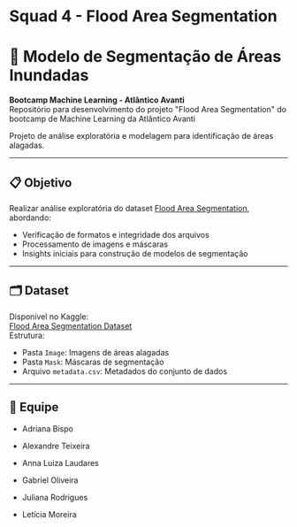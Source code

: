 # Squad 4 - Flood Area Segmentation
# 🌊 Modelo de Segmentação de Áreas Inundadas

**Bootcamp Machine Learning - Atlântico Avanti**  
Repositório para desenvolvimento do projeto "Flood Area Segmentation" do bootcamp de Machine Learning da Atlântico Avanti

Projeto de análise exploratória e modelagem para identificação de áreas alagadas.

---

## 📋 Objetivo
Realizar análise exploratória do dataset [Flood Area Segmentation](https://www.kaggle.com/datasets/faizalkarim/flood-area-segmentation), abordando:
- Verificação de formatos e integridade dos arquivos
- Processamento de imagens e máscaras
- Insights iniciais para construção de modelos de segmentação

---

## 🗂 Dataset
Disponível no Kaggle:  
[Flood Area Segmentation Dataset](https://www.kaggle.com/datasets/faizalkarim/flood-area-segmentation?select=Image)  
Estrutura:
- Pasta `Image`: Imagens de áreas alagadas
- Pasta `Mask`: Máscaras de segmentação
- Arquivo `metadata.csv`: Metadados do conjunto de dados

---

## 👥 Equipe
* Adriana Bispo

* Alexandre Teixeira

* Anna Luiza Laudares

* Gabriel Oliveira

* Juliana Rodrigues

* Letícia Moreira